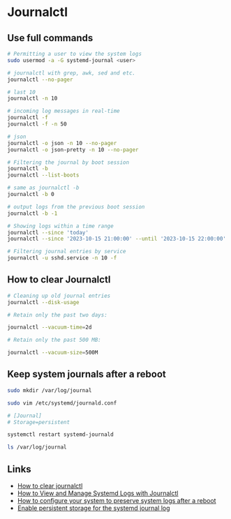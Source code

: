 # Journalctl

## Use full commands

```bash
# Permitting a user to view the system logs
sudo usermod -a -G systemd-journal <user>

# journalctl with grep, awk, sed and etc.
journalctl --no-pager

# last 10
journalctl -n 10

# incoming log messages in real-time
journalctl -f
journalctl -f -n 50

# json
journalctl -o json -n 10 --no-pager
journalctl -o json-pretty -n 10 --no-pager

# Filtering the journal by boot session
journalctl -b
journalctl --list-boots

# same as journalctl -b
journalctl -b 0

# output logs from the previous boot session
journalctl -b -1

# Showing logs within a time range
journalctl --since 'today'
journalctl --since '2023-10-15 21:00:00' --until '2023-10-15 22:00:00'

# Filtering journal entries by service
journalctl -u sshd.service -n 10 -f

```

## How to clear Journalctl

```bash
# Cleaning up old journal entries
journalctl --disk-usage

# Retain only the past two days:

journalctl --vacuum-time=2d

# Retain only the past 500 MB:

journalctl --vacuum-size=500M
```

## Keep system journals after a reboot

```bash
sudo mkdir /var/log/journal

sudo vim /etc/systemd/journald.conf

# [Journal]
# Storage=persistent

systemctl restart systemd-journald

ls /var/log/journal
```

## Links

- [How to clear journalctl](https://unix.stackexchange.com/questions/139513/how-to-clear-journalctl)
- [How to View and Manage Systemd Logs with Journalctl](https://betterstack.com/community/guides/logging/how-to-control-journald-with-journalctl/)
- [How to configure your system to preserve system logs after a reboot](https://www.redhat.com/sysadmin/store-linux-system-journals)
- [Enable persistent storage for the systemd journal log](https://gist.github.com/JPvRiel/b7c185833da32631fa6ce65b40836887)
